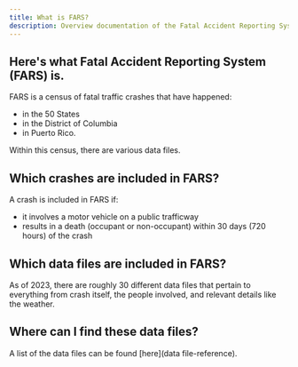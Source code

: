 ```yaml
---
title: What is FARS?
description: Overview documentation of the Fatal Accident Reporting System
---
```

## Here's what Fatal Accident Reporting System (FARS) is.

FARS is a census of fatal traffic crashes that have happened:
- in the 50 States
- in the District of Columbia
- in Puerto Rico.

Within this census, there are various data files.
## Which crashes are included in FARS?

A crash is included in FARS if:
- it involves a motor vehicle on a public trafficway 
-  results in a death (occupant or non-occupant) within 30 days (720 hours) of the crash
## Which data files are included in FARS?

As of 2023, there are roughly 30 different data files that pertain to everything from crash itself, the people involved, and relevant details like the weather.
## Where can I find these data files?

A list of the data files can be found [here](data file-reference).